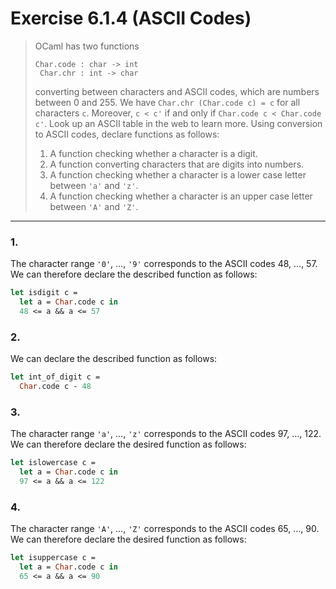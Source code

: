 # Exercise 6.1.4 (ASCII Codes)

> OCaml has two functions
> ```text
> Char.code : char -> int
>  Char.chr : int -> char
> ```
> converting between characters and ASCII codes, which are numbers between 0 and 255.
> We have `Char.chr (Char.code c) = c` for all characters `c`.
> Moreover, `c < c'` if and only if `Char.code c < Char.code c'`.
> Look up an ASCII table in the web to learn more.
> Using conversion to ASCII codes, declare functions as follows:
> 1. A function checking whether a character is a digit.
> 2. A function converting characters that are digits into numbers.
> 3. A function checking whether a character is a lower case letter between `'a'` and `'z'`.
> 4. A function checking whether a character is an upper case letter between `'A'` and `'Z'`.

---

### 1.

The character range `'0'`, …, `'9'` corresponds to the ASCII codes 48, …, 57.
We can therefore declare the described function as follows:
```ocaml
let isdigit c =
  let a = Char.code c in
  48 <= a && a <= 57
```

### 2.

We can declare the described function as follows:
```ocaml
let int_of_digit c =
  Char.code c - 48
```

### 3.

The character range `'a'`, …, `'z'` corresponds to the ASCII codes 97, …, 122.
We can therefore declare the desired function as follows:
```ocaml
let islowercase c =
  let a = Char.code c in
  97 <= a && a <= 122
```

### 4.

The character range `'A'`, …, `'Z'` corresponds to the ASCII codes 65, …, 90.
We can therefore declare the desired function as follows:
```ocaml
let isuppercase c =
  let a = Char.code c in
  65 <= a && a <= 90
```
